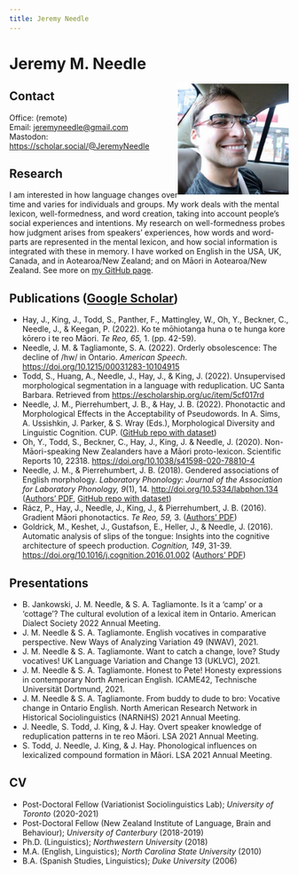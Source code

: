 ```yaml
---
title: Jeremy Needle
---
```

# Jeremy M. Needle
<img src="./jeremy_lo-res.jpeg" style="width: 200px; float: right;" />  
  


## Contact
Office: (remote)  
Email: <jeremyneedle@gmail.com>  
Mastodon: <https://scholar.social/@JeremyNeedle>

## Research
I am interested in how language changes over time and varies for individuals and groups. My work deals with the mental lexicon, well-formedness, and word creation, taking into account people’s social experiences and intentions. My research on well-formedness probes how judgment arises from speakers’ experiences, how words and word-parts are represented in the mental lexicon, and how social information is integrated with these in memory. I have worked on English in the USA, UK, Canada, and in Aotearoa/New Zealand; and on Māori in Aotearoa/New Zealand. See more on [my GitHub page](https://github.com/jeremyneedle).

## Publications ([Google Scholar](https://scholar.google.com/citations?user=n9jbZNsAAAAJ&hl=en))  
* Hay, J., King, J., Todd, S., Panther, F., Mattingley, W., Oh, Y., Beckner, C., Needle, J., & Keegan, P. (2022). Ko te mōhiotanga huna o te hunga kore kōrero i te reo Māori. _Te Reo, 65,_ 1. (pp. 42-59).
* Needle, J. M. & Tagliamonte, S. A. (2022). Orderly obsolescence: The decline of /hw/ in Ontario. _American Speech_. https://doi.org/10.1215/00031283-10104915
* Todd, S., Huang, A., Needle, J., Hay, J., & King, J. (2022). Unsupervised morphological segmentation in a language with reduplication. UC Santa Barbara. Retrieved from https://escholarship.org/uc/item/5cf017rd  
* Needle, J. M., Pierrehumbert, J. B., & Hay, J. B. (2022). Phonotactic and Morphological Effects in the Acceptability of Pseudowords. In A. Sims, A. Ussishkin, J. Parker, & S. Wray (Eds.), Morphological Diversity and Linguistic Cognition. CUP. ([GitHub repo with dataset](https://github.com/jeremyneedle/NeedlePierrehumbertHay_Pseudowords))
* Oh, Y., Todd, S., Beckner, C., Hay, J., King, J. & Needle, J. (2020). Non-Māori-speaking New Zealanders have a Māori proto-lexicon. Scientific Reports 10, 22318. https://doi.org/10.1038/s41598-020-78810-4  
* Needle, J. M., & Pierrehumbert, J. B. (2018). Gendered associations of English morphology. _Laboratory Phonology: Journal of the Association for Laboratory Phonology, 9_(1), 14. http://doi.org/10.5334/labphon.134 ([Authors’ PDF](https://github.com/jeremyneedle/NeedlePierrehumbert2018_Gendered/blob/master/gender_decomp_inline-images.pdf), [GitHub repo with dataset](https://github.com/jeremyneedle/NeedlePierrehumbert2018_Gendered))
* Rácz, P., Hay, J., Needle, J., King, J., & Pierrehumbert, J. B. (2016). Gradient Māori phonotactics. _Te Reo, 59,_ 3. ([Authors’ PDF](http://www.phon.ox.ac.uk/jpierrehumbert/publications/gradient_maori_phonotactics_te_reo.pdf))
* Goldrick, M., Keshet, J., Gustafson, E., Heller, J., & Needle, J. (2016). Automatic analysis of slips of the tongue: Insights into the cognitive architecture of speech production. _Cognition, 149_, 31-39. https://doi.org/10.1016/j.cognition.2016.01.002 ([Authors’ PDF](http://faculty.wcas.northwestern.edu/matt-goldrick/v2/publications/pdfs/autovot.pdf))

## Presentations  
* B. Jankowski, J. M. Needle, & S. A. Tagliamonte. Is it a ‘camp’ or a ‘cottage’? The cultural evolution of a lexical item in Ontario. American Dialect Society 2022 Annual Meeting.  
* J. M. Needle & S. A. Tagliamonte. English vocatives in comparative perspective. New Ways of Analyzing Variation 49 (NWAV), 2021.  
* J. M. Needle & S. A. Tagliamonte. Want to catch a change, love? Study vocatives! UK Language Variation and Change 13 (UKLVC), 2021.  
* J. M. Needle & S. A. Tagliamonte. Honest to Pete! Honesty expressions in contemporary North American English. ICAME42, Technische Universität Dortmund, 2021.  
* J. M. Needle & S. A. Tagliamonte. From buddy to dude to bro: Vocative change in Ontario English. North American Research Network in Historical Sociolinguistics (NARNiHS) 2021 Annual Meeting.  
* J. Needle, S. Todd, J. King, & J. Hay. Overt speaker knowledge of reduplication patterns in te reo Māori. LSA 2021 Annual Meeting.  
* S. Todd, J. Needle, J. King, & J. Hay. Phonological influences on lexicalized compound formation in Māori. LSA 2021 Annual Meeting.  

## CV
* Post-Doctoral Fellow (Variationist Sociolinguistics Lab); _University of Toronto_ (2020-2021)
* Post-Doctoral Fellow (New Zealand Institute of Language, Brain and Behaviour); _University of Canterbury_ (2018-2019)
* Ph.D. (Linguistics); _Northwestern University_ (2018)
* M.A. (English, Linguistics); _North Carolina State University_ (2010)
* B.A. (Spanish Studies, Linguistics); _Duke University_ (2006)
